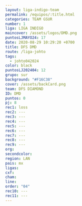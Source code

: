```yaml
---
layout: liga-indigo-team
permalink: /equipos/:title.html
categories: TEAM GSUR
number: 1
liga: LIGA INDIGO
maincover: /assets/logos/DMD.png
puntosLJMAYO24: 17
date: 2020-08-29 10:29:20 +0700
title: DFS DMD
route: /liga-johto
tags:
  - johto042024
color: black
puntosLJ202404: 12
grupo: sur
background: "#F16C38"
cover: /assets/backCard.png
team: DFS DIAMOND
ID: DMD
puntos: 0
pj: 8
rec1: loss
rec2: ---
rec3: ---
rec4: ---
rec5: ---
rec6: ---
rec7: ---
rec8: ---
rec9: ---
org: 
secondcolor: 
region: LAN
pais: mx
ligas: 
cxf: 
cham: 
line: 
order: "04"
rec10: ---
rec11: ---
---
```

